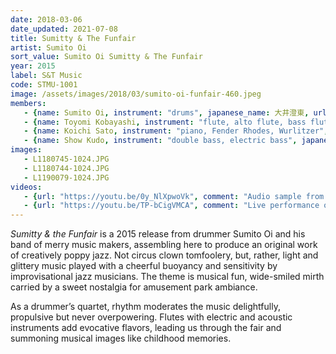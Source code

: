 ```yaml
---
date: 2018-03-06
date_updated: 2021-07-08
title: Sumitty & The Funfair
artist: Sumito Oi
sort_value: Sumito Oi Sumitty & The Funfair
year: 2015
label: S&T Music
code: STMU-1001
image: /assets/images/2018/03/sumito-oi-funfair-460.jpeg
members:
   - {name: Sumito Oi, instrument: "drums", japanese_name: 大井澄東, url: "https://www.sumitooi.com"}
   - {name: Toyomi Kobayashi, instrument: "flute, alto flute, bass flute, Andes25F", japanese_name: 小林豊美}
   - {name: Koichi Sato, instrument: "piano, Fender Rhodes, Wurlitzer", japanese_name: 佐藤浩一}
   - {name: Show Kudo, instrument: "double bass, electric bass", japanese_name: 工藤精}
images:
   - L1180745-1024.JPG
   - L1180744-1024.JPG
   - L1190079-1024.JPG
videos: 
   - {url: "https://youtu.be/0y_NlXpwoVk", comment: "Audio sample from “Ferris Wheel”, the opening track on this album"}
   - {url: "https://youtu.be/TP-bCigVMCA", comment: "Live performance of “Fascinating Rhythm”, the last track on this album"}
---
```

*Sumitty & the Funfair* is a 2015 release from drummer Sumito Oi and his band of merry music makers, assembling here to produce an original work of creatively poppy jazz. Not circus clown tomfoolery, but, rather, light and glittery music played with a cheerful buoyancy and sensitivity by improvisational jazz musicians. The theme is musical fun, wide-smiled mirth carried by a sweet nostalgia for amusement park ambiance.

As a drummer’s quartet, rhythm moderates the music delightfully, propulsive but never overpowering. Flutes with electric and acoustic instruments add evocative flavors, leading us through the fair and summoning musical images like childhood memories.
